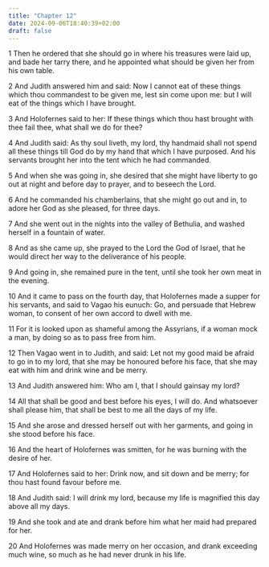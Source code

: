 ```yaml
---
title: "Chapter 12"
date: 2024-09-06T18:40:39+02:00
draft: false
---
```




1 Then he ordered that she should go in where his treasures were laid up, and bade her tarry there, and he appointed what should be given her from his own table.

2 And Judith answered him and said: Now I cannot eat of these things which thou commandest to be given me, lest sin come upon me: but I will eat of the things which I have brought.

3 And Holofernes said to her: If these things which thou hast brought with thee fail thee, what shall we do for thee?

4 And Judith said: As thy soul liveth, my lord, thy handmaid shall not spend all these things till God do by my hand that which I have purposed. And his servants brought her into the tent which he had commanded.

5 And when she was going in, she desired that she might have liberty to go out at night and before day to prayer, and to beseech the Lord.

6 And he commanded his chamberlains, that she might go out and in, to adore her God as she pleased, for three days.

7 And she went out in the nights into the valley of Bethulia, and washed herself in a fountain of water.

8 And as she came up, she prayed to the Lord the God of Israel, that he would direct her way to the deliverance of his people.

9 And going in, she remained pure in the tent, until she took her own meat in the evening.

10 And it came to pass on the fourth day, that Holofernes made a supper for his servants, and said to Vagao his eunuch: Go, and persuade that Hebrew woman, to consent of her own accord to dwell with me.

11 For it is looked upon as shameful among the Assyrians, if a woman mock a man, by doing so as to pass free from him.

12 Then Vagao went in to Judith, and said: Let not my good maid be afraid to go in to my lord, that she may be honoured before his face, that she may eat with him and drink wine and be merry.

13 And Judith answered him: Who am I, that I should gainsay my lord?

14 All that shall be good and best before his eyes, I will do. And whatsoever shall please him, that shall be best to me all the days of my life.

15 And she arose and dressed herself out with her garments, and going in she stood before his face.

16 And the heart of Holofernes was smitten, for he was burning with the desire of her.

17 And Holofernes said to her: Drink now, and sit down and be merry; for thou hast found favour before me.

18 And Judith said: I will drink my lord, because my life is magnified this day above all my days.

19 And she took and ate and drank before him what her maid had prepared for her.

20 And Holofernes was made merry on her occasion, and drank exceeding much wine, so much as he had never drunk in his life.

